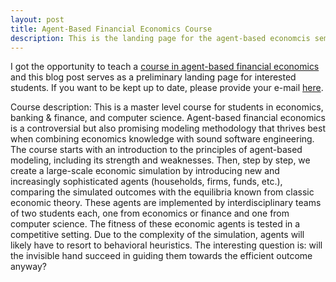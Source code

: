 ```yaml
---
layout: post
title: Agent-Based Financial Economics Course
description: This is the landing page for the agent-based economcis seminar.
---
```

I got the opportunity to teach a <a href="https://studentservices.uzh.ch/uzh/anonym/vvz/index.html#/details/2017/003/SM/50857786">course in agent-based financial economics</a> and this blog post serves as a preliminary landing page for interested students. If you want to be kept up to date, please provide your e-mail  <a href="https://docs.google.com/forms/d/e/1FAIpQLSeiGhMu3cJki9tMcvfgLiaMuUF3KfXLavxgQEIYgUksNL4g4g/viewform">here</a>.

Course description: This is a master level course for students in economics, banking & finance, and computer science. Agent-based financial economics is a controversial but also promising modeling methodology that thrives best when combining economics knowledge with sound software engineering. The course starts with an introduction to the principles of agent-based modeling, including its strength and weaknesses. Then, step by step, we create a large-scale economic simulation by introducing new and increasingly sophisticated agents (households, firms, funds, etc.), comparing the simulated outcomes with the equilibria known from classic economic theory. These agents are implemented by interdisciplinary teams of two students each, one from economics or finance and one from computer science. The fitness of these economic agents is tested in a competitive setting. Due to the complexity of the simulation, agents will likely have to resort to behavioral heuristics. The interesting question is: will the invisible hand succeed in guiding them towards the efficient outcome anyway?
